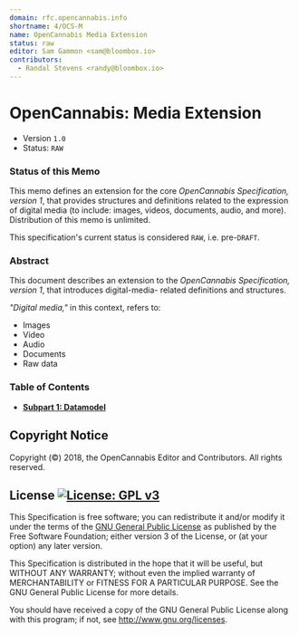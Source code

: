 ```yaml
---
domain: rfc.opencannabis.info
shortname: 4/OCS-M
name: OpenCannabis Media Extension
status: raw
editor: Sam Gammon <sam@bloombox.io>
contributors:
  - Randal Stevens <randy@bloombox.io>
---
```


# OpenCannabis: Media Extension
- Version `1.0`
- Status: `RAW`

### Status of this Memo

This memo defines an extension for the core _OpenCannabis Specification, version 1_, that provides structures and
definitions related to the expression of digital media (to include: images, videos, documents, audio, and more).
Distribution of this memo is unlimited.

This specification's current status is considered `RAW`, i.e. pre-`DRAFT`.

### Abstract

This document describes an extension to the _OpenCannabis Specification, version 1_, that introduces digital-media-
related definitions and structures.

_"Digital media,"_ in this context, refers to:
- Images
- Video
- Audio
- Documents
- Raw data

### Table of Contents
- **[Subpart 1: Datamodel](./1-Datamodel.md)**

## Copyright Notice

Copyright (©) 2018, the OpenCannabis Editor and Contributors. All rights reserved.

## License  [![License: GPL v3](https://img.shields.io/badge/License-GPL%20v3-blue.svg?longCache=true&style=flat-square)](https://www.gnu.org/licenses/gpl-3.0)

This Specification is free software; you can redistribute it and/or modify it under the terms of the
[GNU General Public License](LICENSE.md) as published by the Free Software Foundation; either version 3 of the License,
or (at your option) any later version.

This Specification is distributed in the hope that it will be useful, but WITHOUT ANY WARRANTY; without even the implied
warranty of MERCHANTABILITY or FITNESS FOR A PARTICULAR PURPOSE. See the GNU General Public License for more details.

You should have received a copy of the GNU General Public License along with this program; if not, see
http://www.gnu.org/licenses.
